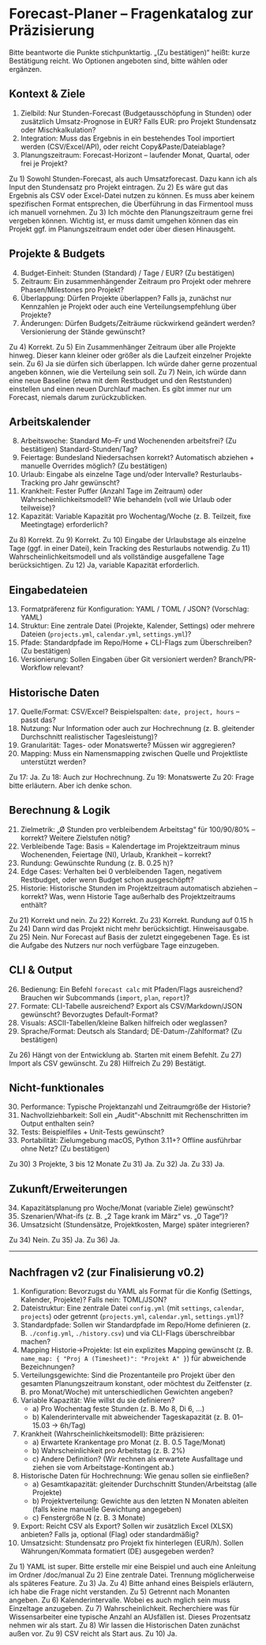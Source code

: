 # Forecast-Planer – Fragenkatalog zur Präzisierung

Bitte beantworte die Punkte stichpunktartig. „(Zu bestätigen)“ heißt: kurze Bestätigung reicht. Wo Optionen angeboten sind, bitte wählen oder ergänzen.

## Kontext & Ziele
1. Zielbild: Nur Stunden-Forecast (Budgetausschöpfung in Stunden) oder zusätzlich Umsatz-Prognose in EUR? Falls EUR: pro Projekt Stundensatz oder Mischkalkulation?
2. Integration: Muss das Ergebnis in ein bestehendes Tool importiert werden (CSV/Excel/API), oder reicht Copy&Paste/Dateiablage?
3. Planungszeitraum: Forecast-Horizont – laufender Monat, Quartal, oder frei je Projekt?

Zu 1) Sowohl Stunden-Forecast, als auch Umsatzforecast. Dazu kann ich als Input den Stundensatz pro Projekt eintragen.
Zu 2) Es wäre gut das Ergebnis als CSV oder Excel-Datei nutzen zu können. Es muss aber keinem spezifischen Format entsprechen, die Überführung in das Firmentool muss ich manuell vornehmen.
Zu 3) Ich möchte den Planungszeitraum gerne frei vergeben können. Wichtig ist, er muss damit umgehen können das ein Projekt ggf. im Planungszeitraum endet oder über diesen Hinausgeht.

## Projekte & Budgets
4. Budget-Einheit: Stunden (Standard) / Tage / EUR? (Zu bestätigen)
5. Zeitraum: Ein zusammenhängender Zeitraum pro Projekt oder mehrere Phasen/Milestones pro Projekt?
6. Überlappung: Dürfen Projekte überlappen? Falls ja, zunächst nur Kennzahlen je Projekt oder auch eine Verteilungsempfehlung über Projekte?
7. Änderungen: Dürfen Budgets/Zeiträume rückwirkend geändert werden? Versionierung der Stände gewünscht?

Zu 4) Korrekt.
Zu 5) Ein Zusammenhänger Zeitraum über alle Projekte hinweg. Dieser kann kleiner oder größer als die Laufzeit einzelner Projekte sein.
Zu 6) Ja sie dürfen sich überlappen. Ich würde daher gerne prozentual angeben können, wie die Verteilung sein soll.
Zu 7) Nein, ich würde dann eine neue Baseline (etwa mit dem Restbudget und den Reststunden) einstellen und einen neuen Durchlauf machen. Es gibt immer nur um Forecast, niemals darum zurückzublicken.

## Arbeitskalender
8. Arbeitswoche: Standard Mo–Fr und Wochenenden arbeitsfrei? (Zu bestätigen) Standard-Stunden/Tag?
9. Feiertage: Bundesland Niedersachsen korrekt? Automatisch abziehen + manuelle Overrides möglich? (Zu bestätigen)
10. Urlaub: Eingabe als einzelne Tage und/oder Intervalle? Resturlaubs-Tracking pro Jahr gewünscht?
11. Krankheit: Fester Puffer (Anzahl Tage im Zeitraum) oder Wahrscheinlichkeitsmodell? Wie behandeln (voll wie Urlaub oder teilweise)?
12. Kapazität: Variable Kapazität pro Wochentag/Woche (z. B. Teilzeit, fixe Meetingtage) erforderlich?

Zu 8) Korrekt.
Zu 9) Korrekt.
Zu 10) Eingabe der Urlaubstage als einzelne Tage (ggf. in einer Datei), kein Tracking des Resturlaubs notwendig.
Zu 11) Wahrscheinlichkeitsmodell und als vollständige ausgefallene Tage berücksichtigen.
Zu 12) Ja, variable Kapazität erforderlich.

## Eingabedateien
13. Formatpräferenz für Konfiguration: YAML / TOML / JSON? (Vorschlag: YAML)
14. Struktur: Eine zentrale Datei (Projekte, Kalender, Settings) oder mehrere Dateien (`projects.yml`, `calendar.yml`, `settings.yml`)?
15. Pfade: Standardpfade im Repo/Home + CLI-Flags zum Überschreiben? (Zu bestätigen)
16. Versionierung: Sollen Eingaben über Git versioniert werden? Branch/PR-Workflow relevant?

## Historische Daten
17. Quelle/Format: CSV/Excel? Beispielspalten: `date, project, hours` – passt das?
18. Nutzung: Nur Information oder auch zur Hochrechnung (z. B. gleitender Durchschnitt realistischer Tagesleistung)?
19. Granularität: Tages- oder Monatswerte? Müssen wir aggregieren?
20. Mapping: Muss ein Namensmapping zwischen Quelle und Projektliste unterstützt werden?


Zu 17: Ja.
Zu 18: Auch zur Hochrechnung.
Zu 19: Monatswerte
Zu 20: Frage bitte erläutern. Aber ich denke schon.

## Berechnung & Logik
21. Zielmetrik: „Ø Stunden pro verbleibendem Arbeitstag“ für 100/90/80% – korrekt? Weitere Zielstufen nötig?
22. Verbleibende Tage: Basis = Kalendertage im Projektzeitraum minus Wochenenden, Feiertage (NI), Urlaub, Krankheit – korrekt?
23. Rundung: Gewünschte Rundung (z. B. 0.25 h)?
24. Edge Cases: Verhalten bei 0 verbleibenden Tagen, negativem Restbudget, oder wenn Budget schon ausgeschöpft?
25. Historie: Historische Stunden im Projektzeitraum automatisch abziehen – korrekt? Was, wenn Historie Tage außerhalb des Projektzeitraums enthält?

Zu 21) Korrekt und nein.
Zu 22) Korrekt.
Zu 23) Korrekt. Rundung auf 0.15 h
Zu 24) Dann wird das Projekt nicht mehr berücksichtigt. Hinweisausgabe.
Zu 25) Nein. Nur Forecast auf Basis der zuletzt eingegebenen Tage. Es ist die Aufgabe des Nutzers nur noch verfügbare Tage einzugeben.

## CLI & Output
26. Bedienung: Ein Befehl `forecast calc` mit Pfaden/Flags ausreichend? Brauchen wir Subcommands (`import`, `plan`, `report`)?
27. Formate: CLI-Tabelle ausreichend? Export als CSV/Markdown/JSON gewünscht? Bevorzugtes Default-Format?
28. Visuals: ASCII-Tabellen/kleine Balken hilfreich oder weglassen?
29. Sprache/Format: Deutsch als Standard; DE-Datum-/Zahlformat? (Zu bestätigen)

Zu 26) Hängt von der Entwicklung ab. Starten mit einem Befehlt.
Zu 27) Import als CSV gewünscht.
Zu 28) Hilfreich
Zu 29) Bestätigt.

## Nicht-funktionales
30. Performance: Typische Projektanzahl und Zeitraumgröße der Historie?
31. Nachvollziehbarkeit: Soll ein „Audit“-Abschnitt mit Rechenschritten im Output enthalten sein?
32. Tests: Beispielfiles + Unit-Tests gewünscht?
33. Portabilität: Zielumgebung macOS, Python 3.11+? Offline ausführbar ohne Netz? (Zu bestätigen)

Zu 30) 3 Projekte, 3 bis 12 Monate
Zu 31) Ja.
Zu 32) Ja.
Zu 33) Ja.

## Zukunft/Erweiterungen
34. Kapazitätsplanung pro Woche/Monat (variable Ziele) gewünscht?
35. Szenarien/What-ifs (z. B. „2 Tage krank im März“ vs. „0 Tage“)?
36. Umsatzsicht (Stundensätze, Projektkosten, Marge) später integrieren?

Zu 34) Nein.
Zu 35) Ja.
Zu 36) Ja.

---

## Nachfragen v2 (zur Finalisierung v0.2)
1. Konfiguration: Bevorzugst du YAML als Format für die Konfig (Settings, Kalender, Projekte)? Falls nein: TOML/JSON?
2. Dateistruktur: Eine zentrale Datei `config.yml` (mit `settings`, `calendar`, `projects`) oder getrennt (`projects.yml`, `calendar.yml`, `settings.yml`)?
3. Standardpfade: Sollen wir Standardpfade im Repo/Home definieren (z. B. `./config.yml`, `./history.csv`) und via CLI-Flags überschreibbar machen?
4. Mapping Historie→Projekte: Ist ein explizites Mapping gewünscht (z. B. `name_map: { "Proj A (Timesheet)": "Projekt A" }`) für abweichende Bezeichnungen?
5. Verteilungsgewichte: Sind die Prozentanteile pro Projekt über den gesamten Planungszeitraum konstant, oder möchtest du Zeitfenster (z. B. pro Monat/Woche) mit unterschiedlichen Gewichten angeben?
6. Variable Kapazität: Wie willst du sie definieren?
   - a) Pro Wochentag feste Stunden (z. B. Mo 8, Di 6, ...)
   - b) Kalenderintervalle mit abweichender Tageskapazität (z. B. 01–15.03 → 6h/Tag)
7. Krankheit (Wahrscheinlichkeitsmodell): Bitte präzisieren:
   - a) Erwartete Krankentage pro Monat (z. B. 0.5 Tage/Monat)
   - b) Wahrscheinlichkeit pro Arbeitstag (z. B. 2%)
   - c) Andere Definition? (Wir rechnen als erwartete Ausfalltage und ziehen sie vom Arbeitstage-Kontingent ab.)
8. Historische Daten für Hochrechnung: Wie genau sollen sie einfließen?
   - a) Gesamtkapazität: gleitender Durchschnitt Stunden/Arbeitstag (alle Projekte)
   - b) Projektverteilung: Gewichte aus den letzten N Monaten ableiten (falls keine manuelle Gewichtung angegeben)
   - c) Fenstergröße N (z. B. 3 Monate)
9. Export: Reicht CSV als Export? Sollen wir zusätzlich Excel (XLSX) anbieten? Falls ja, optional (Flag) oder standardmäßig?
10. Umsatzsicht: Stundensatz pro Projekt fix hinterlegen (EUR/h). Sollen Währungen/Kommata formatiert (DE) ausgegeben werden?

Zu 1) YAML ist super. Bitte erstelle mir eine Beispiel und auch eine Anleitung im Ordner /doc/manual
Zu 2) Eine zentrale Datei. Trennung möglicherweise als späteres Feature.
Zu 3) Ja.
Zu 4) Bitte anhand eines Beispiels erläutern, ich habe die Frage nicht verstanden.
Zu 5) Getrennt nach Monanten angeben.
Zu 6) Kalenderintervalle. Wobei es auch mglich sein muss Einzeltage anzugeben.
Zu 7) Wahrscheinlichkeit. Recherchiere was für Wissensarbeiter eine typische Anzahl an AUsfällen ist. Dieses Prozentsatz nehmen wir als start.
Zu 8) Wir lassen die Historischen Daten zunächst außen vor.
Zu 9) CSV reicht als Start aus.
Zu 10) Ja.